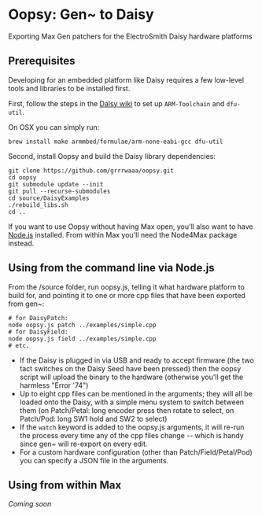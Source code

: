 # Oopsy: Gen~ to Daisy

Exporting Max Gen patchers for the ElectroSmith Daisy hardware platforms

## Prerequisites

Developing for an embedded platform like Daisy requires a few low-level tools and libraries to be installed first. 

First, follow the steps in the [Daisy wiki](https://github.com/electro-smith/DaisyWiki/wiki/1.-Setting-Up-Your-Development-Environment) to set up `ARM-Toolchain` and `dfu-util`. 

On OSX you can simply run:

```
brew install make armmbed/formulae/arm-none-eabi-gcc dfu-util
```

Second, install Oopsy and build the Daisy library dependencies:

```
git clone https://github.com/grrrwaaa/oopsy.git
cd oopsy
git submodule update --init
git pull --recurse-submodules
cd source/DaisyExamples
./rebuild_libs.sh
cd ..
```

If you want to use Oopsy without having Max open, you'll also want to have [Node.js](https://nodejs.org/en/) installed. From within Max you'll need the Node4Max package instead.

## Using from the command line via Node.js

From the /source folder, run oopsy.js, telling it what hardware platform to build for, and pointing it to one or more cpp files that have been exported from gen~:

```
# for DaisyPatch:
node oopsy.js patch ../examples/simple.cpp
# for DaisyField:
node oopsy.js field ../examples/simple.cpp
# etc.
```

- If the Daisy is plugged in via USB and ready to accept firmware (the two tact switches on the Daisy Seed have been pressed) then the oopsy script will upload the binary to the hardware (otherwise you'll get the harmless "Error '74") 
- Up to eight cpp files can be mentioned in the arguments; they will all be loaded onto the Daisy, with a simple menu system to switch between them (on Patch/Petal: long encoder press then rotate to select, on Patch/Pod: long SW1 hold and SW2 to select)
- If the `watch` keyword is added to the oopsy.js arguments, it will re-run the process every time any of the cpp files change -- which is handy since gen~ will re-export on every edit.
- For a custom hardware configuration (other than Patch/Field/Petal/Pod) you can specify a JSON file in the arguments.

## Using from within Max

*Coming soon*
